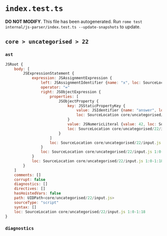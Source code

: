 # `index.test.ts`

**DO NOT MODIFY**. This file has been autogenerated. Run `rome test internal/js-parser/index.test.ts --update-snapshots` to update.

## `core > uncategorised > 22`

### `ast`

```javascript
JSRoot {
	body: [
		JSExpressionStatement {
			expression: JSAssignmentExpression {
				left: JSAssignmentIdentifier {name: "x", loc: SourceLocation core/uncategorised/22/input.js 1:0-1:1 (x)}
				operator: "="
				right: JSObjectExpression {
					properties: [
						JSObjectProperty {
							key: JSStaticPropertyKey {
								value: JSIdentifier {name: "answer", loc: SourceLocation core/uncategorised/22/input.js 1:6-1:12 (answer)}
								loc: SourceLocation core/uncategorised/22/input.js 1:6-1:12
							}
							value: JSNumericLiteral {value: 42, loc: SourceLocation core/uncategorised/22/input.js 1:14-1:16}
							loc: SourceLocation core/uncategorised/22/input.js 1:6-1:16
						}
					]
					loc: SourceLocation core/uncategorised/22/input.js 1:4-1:18
				}
				loc: SourceLocation core/uncategorised/22/input.js 1:0-1:18
			}
			loc: SourceLocation core/uncategorised/22/input.js 1:0-1:18
		}
	]
	comments: []
	corrupt: false
	diagnostics: []
	directives: []
	hasHoistedVars: false
	path: UIDPath<core/uncategorised/22/input.js>
	sourceType: "script"
	syntax: []
	loc: SourceLocation core/uncategorised/22/input.js 1:0-1:18
}
```

### `diagnostics`

```

```
